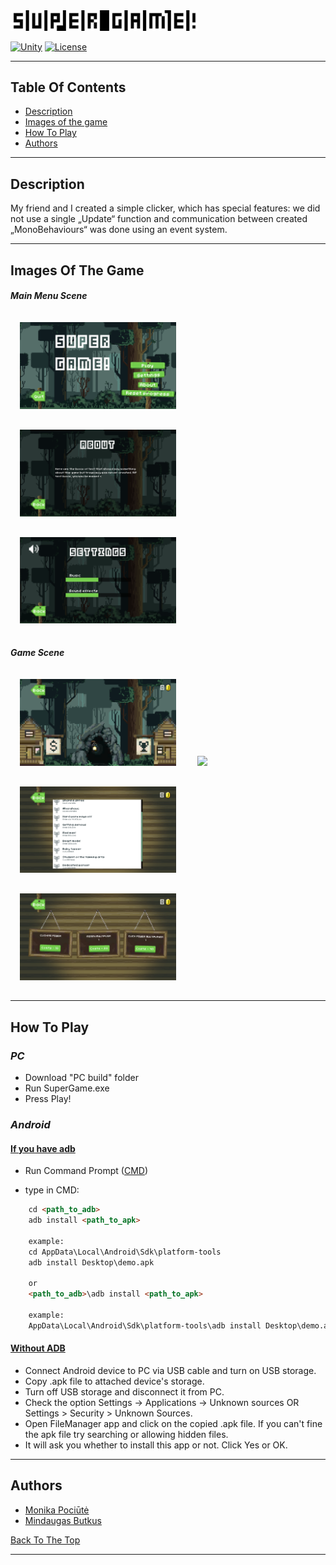 <img src="Images/GameLogo2.png" title="Logo" width="300"> 

[![Unity](https://img.shields.io/badge/Unity-2018.4.0f1-brightgreen.svg)](https://unity3d.com/get-unity/download/archive)
[![License](https://img.shields.io/badge/license-MIT-blue.svg)](LICENSE.TXT)

---
## **Table Of Contents**
- [Description](#Description)
- [Images of the game](#Images-Of-The-Game)
- [How To Play](#How-To-Play)
- [Authors](#Authors)

---

## **Description**

My friend and I created a simple clicker, which has special features: we did not use a single  „Update“ function and communication between created „MonoBehaviours“ was done using an event system.

---

<html>
    <style>
    .gallery{
        margin: 10px, 50px;
    }
    .gallery img {
        transition: 1s;
        padding: 15px;
        width: 250px;
    }
    .gallery img:hover {
        filter:grayscale(50%)
    }
    </style>
    <head>
        <title> Image Gallery </title>
        <meta name="viewport" content="width=device-width, initial-scale=1.0">
    </head>
    <body>
        <div class="gallery">
</html>


## **Images Of The Game**
#### *Main Menu Scene*

[<img src="Images/MainMeniu.png" width="300">](Images/MainMeniu.png)
[<img src="Images/About.png" width="300">](Images/About.png)
[<img src="Images/Settings.png" width="300">](Images/Settings.png)

#### *Game Scene*
[<img src="Images/Game.png" width="300">](Images/Game.png)
[<img src="Images/Mine.gif" width="300">](Images/Mine.gif)
[<img src="Images/Achievements.png" width="300">](Images/Achievements.png)
[<img src="Images/Shop.png" width="300">](Images/Shop.png)

---

## **How To Play**
### *PC*
 - Download "PC build" folder
 - Run SuperGame.exe
 - Press Play!
### *Android*
#### [If you have adb](https://stackoverflow.com/questions/7076240/install-an-apk-file-from-command-prompt)
- Run Command Prompt ([CMD](https://www.howtogeek.com/235101/10-ways-to-open-the-command-prompt-in-windows-10/))

- type in CMD: 
```html
    cd <path_to_adb>
    adb install <path_to_apk>

    example: 
    cd AppData\Local\Android\Sdk\platform-tools
    adb install Desktop\demo.apk

    or
    <path_to_adb>\adb install <path_to_apk>

    example: 
    AppData\Local\Android\Sdk\platform-tools\adb install Desktop\demo.apk
```

#### [Without ADB](https://stackoverflow.com/questions/9718104/how-to-install-apk-from-pc)

- Connect Android device to PC via USB cable and turn on USB storage.
- Copy .apk file to attached device's storage.
- Turn off USB storage and disconnect it from PC.
- Check the option Settings → Applications → Unknown sources OR Settings > Security > Unknown Sources.
- Open FileManager app and click on the copied .apk file. 
If you can't fine the apk file try searching or allowing hidden files. 
- It will ask you whether to install this app or not. Click Yes or OK.

---

## **Authors**

- [Monika Pociūtė](https://www.linkedin.com/in/monika-pociute/)
- [Mindaugas Butkus](https://linkedin.com/in/mindaugas-butkus)

[Back To The Top](#Logo)

---